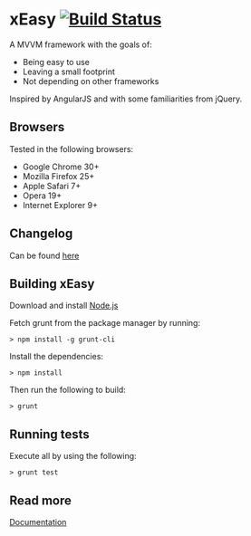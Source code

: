 xEasy [![Build Status](https://travis-ci.org/cbird/xEasy.png?branch=master)](https://travis-ci.org/cbird/xEasy)
===
A MVVM framework with the goals of:
* Being easy to use
* Leaving a small footprint
* Not depending on other frameworks

Inspired by AngularJS and with some familiarities from jQuery.

## Browsers
Tested in the following browsers:
* Google Chrome 30+
* Mozilla Firefox 25+
* Apple Safari 7+
* Opera 19+
* Internet Explorer 9+

## Changelog
Can be found [here](https://github.com/cbird/xEasy/wiki/Changelog "Go to changelog")

## Building xEasy
Download and install [Node.js](http://nodejs.org/)

Fetch grunt from the package manager by running:
```
> npm install -g grunt-cli
```

Install the dependencies:
```
> npm install
```

Then run the following to build:
```
> grunt
```

## Running tests
Execute all by using the following:

```
> grunt test
```

## Read more
[Documentation](https://github.com/cbird/xEasy/wiki/Documentation "Go to documentation")
